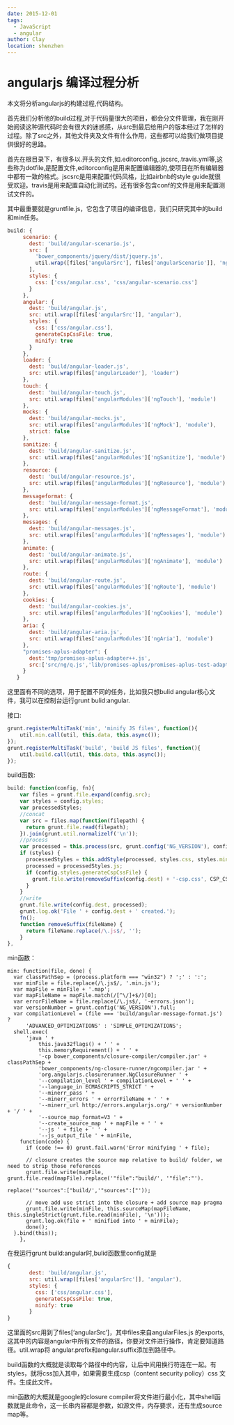 ```yaml
---
date: 2015-12-01
tags:
  - JavaScript
  - angular
author: Clay
location: shenzhen
---
```


# angularjs 编译过程分析

本文将分析angularjs的构建过程,代码结构。

首先我们分析他的build过程,对于代码量很大的项目，都会分文件管理，我在刚开始阅读这种源代码时会有很大的迷惑感，从src到最后给用户的版本经过了怎样的过程。除了src之外，其他文件夹及文件有什么作用，这些都可以给我们做项目提供很好的思路。

首先在根目录下，有很多以.开头的文件,如.editorconfig,.jscsrc,.travis.yml等,这些称为dotfile,是配置文件,editorconfig是用来配置编辑器的,使项目在所有编辑器中都有一致的格式。jscsrc是用来配置代码风格，比如airbnb的style guide就很受欢迎。travis是用来配置自动化测试的。还有很多包含conf的文件是用来配置测试文件的。

其中最重要就是gruntfile.js，它包含了项目的编译信息，我们只研究其中的build和min任务。

```js
build: {
     scenario: {
       dest: 'build/angular-scenario.js',
       src: [
         'bower_components/jquery/dist/jquery.js',
         util.wrap([files['angularSrc'], files['angularScenario']], 'ngScenario/angular')
       ],
       styles: {
         css: ['css/angular.css', 'css/angular-scenario.css']
       }
     },
     angular: {
       dest: 'build/angular.js',
       src: util.wrap([files['angularSrc']], 'angular'),
       styles: {
         css: ['css/angular.css'],
         generateCspCssFile: true,
         minify: true
       }
     },
     loader: {
       dest: 'build/angular-loader.js',
       src: util.wrap(files['angularLoader'], 'loader')
     },
     touch: {
       dest: 'build/angular-touch.js',
       src: util.wrap(files['angularModules']['ngTouch'], 'module')
     },
     mocks: {
       dest: 'build/angular-mocks.js',
       src: util.wrap(files['angularModules']['ngMock'], 'module'),
       strict: false
     },
     sanitize: {
       dest: 'build/angular-sanitize.js',
       src: util.wrap(files['angularModules']['ngSanitize'], 'module')
     },
     resource: {
       dest: 'build/angular-resource.js',
       src: util.wrap(files['angularModules']['ngResource'], 'module')
     },
     messageformat: {
       dest: 'build/angular-message-format.js',
       src: util.wrap(files['angularModules']['ngMessageFormat'], 'module')
     },
     messages: {
       dest: 'build/angular-messages.js',
       src: util.wrap(files['angularModules']['ngMessages'], 'module')
     },
     animate: {
       dest: 'build/angular-animate.js',
       src: util.wrap(files['angularModules']['ngAnimate'], 'module')
     },
     route: {
       dest: 'build/angular-route.js',
       src: util.wrap(files['angularModules']['ngRoute'], 'module')
     },
     cookies: {
       dest: 'build/angular-cookies.js',
       src: util.wrap(files['angularModules']['ngCookies'], 'module')
     },
     aria: {
       dest: 'build/angular-aria.js',
       src: util.wrap(files['angularModules']['ngAria'], 'module')
     },
     "promises-aplus-adapter": {
       dest:'tmp/promises-aplus-adapter++.js',
       src:['src/ng/q.js','lib/promises-aplus/promises-aplus-test-adapter.js']
     }
   }
```

这里面有不同的选项，用于配置不同的任务，比如我只想bulid angular核心文件，我可以在控制台运行grunt bulid:angular.

接口:
```js
grunt.registerMultiTask('min', 'minify JS files', function(){
	util.min.call(util, this.data, this.async());
});
grunt.registerMultiTask('build', 'build JS files', function(){
	util.build.call(util, this.data, this.async());
});
```

build函数:
```js
build: function(config, fn){
    var files = grunt.file.expand(config.src);
    var styles = config.styles;
    var processedStyles;
    //concat
    var src = files.map(function(filepath) {
      return grunt.file.read(filepath);
    }).join(grunt.util.normalizelf('\n'));
    //process
    var processed = this.process(src, grunt.config('NG_VERSION'), config.strict);
    if (styles) {
      processedStyles = this.addStyle(processed, styles.css, styles.minify);
      processed = processedStyles.js;
      if (config.styles.generateCspCssFile) {
        grunt.file.write(removeSuffix(config.dest) + '-csp.css', CSP_CSS_HEADER + processedStyles.css);
      }
    }
    //write
    grunt.file.write(config.dest, processed);
    grunt.log.ok('File ' + config.dest + ' created.');
    fn();
	function removeSuffix(fileName) {
      return fileName.replace(/\.js$/, '');
    }
},
```

min函数：
```
min: function(file, done) {
  var classPathSep = (process.platform === "win32") ? ';' : ':';
  var minFile = file.replace(/\.js$/, '.min.js');
  var mapFile = minFile + '.map';
  var mapFileName = mapFile.match(/[^\/]+$/)[0];
  var errorFileName = file.replace(/\.js$/, '-errors.json');
  var versionNumber = grunt.config('NG_VERSION').full;
  var compilationLevel = (file === 'build/angular-message-format.js') ?
      'ADVANCED_OPTIMIZATIONS' : 'SIMPLE_OPTIMIZATIONS';
  shell.exec(
      'java ' +
          this.java32flags() + ' ' +
          this.memoryRequirement() + ' ' +
          '-cp bower_components/closure-compiler/compiler.jar' + classPathSep +
          'bower_components/ng-closure-runner/ngcompiler.jar ' +
          'org.angularjs.closurerunner.NgClosureRunner ' +
          '--compilation_level ' + compilationLevel + ' ' +
          '--language_in ECMASCRIPT5_STRICT ' +
          '--minerr_pass ' +
          '--minerr_errors ' + errorFileName + ' ' +
          '--minerr_url http://errors.angularjs.org/' + versionNumber + '/ ' +
          '--source_map_format=V3 ' +
          '--create_source_map ' + mapFile + ' ' +
          '--js ' + file + ' ' +
          '--js_output_file ' + minFile,
    function(code) {
      if (code !== 0) grunt.fail.warn('Error minifying ' + file);

      // closure creates the source map relative to build/ folder, we need to strip those references
      grunt.file.write(mapFile, grunt.file.read(mapFile).replace('"file":"build/', '"file":"').
                                                         replace('"sources":["build/','"sources":["'));

      // move add use strict into the closure + add source map pragma
      grunt.file.write(minFile, this.sourceMap(mapFileName, this.singleStrict(grunt.file.read(minFile), '\n')));
      grunt.log.ok(file + ' minified into ' + minFile);
      done();
  }.bind(this));
	},
```

在我运行grunt build:angular时,bulid函数里config就是
```js
{
       dest: 'build/angular.js',
       src: util.wrap([files['angularSrc']], 'angular'),
       styles: {
         css: ['css/angular.css'],
         generateCspCssFile: true,
         minify: true
       }
}
```

这里面的src用到了files[‘angularSrc’]，其中files来自angularFiles.js 的exports,这其中的内容是angular中所有文件的路径，你要对文件进行操作，肯定要知道路径。util.wrap将
angular.prefix和angular.suffix添加到路径中。

build函数的大概就是读取每个路径中的内容，让后中间用换行符连在一起。有styles，就将css加入其中，如果需要生成csp（content security policy）css 文件。生成此文件。

min函数的大概就是google的closure compiler将文件进行最小化，其中shell函数就是此命令，这一长串内容都是参数，如源文件，内存要求，还有生成source map等。